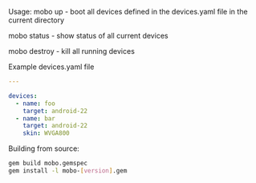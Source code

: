 Usage:
  mobo up      - boot all devices defined in the devices.yaml file in the current directory

  mobo status  - show status of all current devices

  mobo destroy - kill all running devices


Example devices.yaml file
```yaml
---

devices:
  - name: foo
    target: android-22
  - name: bar
    target: android-22
    skin: WVGA800
```

Building from source:
```bash
gem build mobo.gemspec
gem install -l mobo-[version].gem
```
